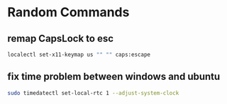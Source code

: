 # Random Commands

## remap CapsLock to esc

```bash
localectl set-x11-keymap us "" "" caps:escape
```

## fix time problem between windows and ubuntu
```bash
sudo timedatectl set-local-rtc 1 --adjust-system-clock
```

